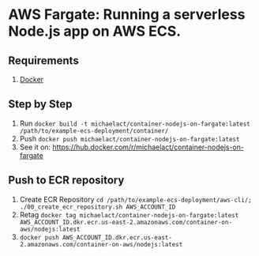 # AWS Fargate: Running a serverless Node.js app on AWS ECS. 

## Requirements
1. [Docker](https://docs.docker.com/engine/install/)

## Step by Step
1. Run `docker build -t michaelact/container-nodejs-on-fargate:latest /path/to/example-ecs-deployment/container/`
2. Push `docker push michaelact/container-nodejs-on-fargate:latest`
3. See it on: https://hub.docker.com/r/michaelact/container-nodejs-on-fargate

## Push to ECR repository
1. Create ECR Repository `cd /path/to/example-ecs-deployment/aws-cli/; ./00_create_ecr_repository.sh AWS_ACCOUNT_ID`
2. Retag `docker tag michaelact/container-nodejs-on-fargate:latest AWS_ACCOUNT_ID.dkr.ecr.us-east-2.amazonaws.com/container-on-aws/nodejs:latest`
3. `docker push AWS_ACCOUNT_ID.dkr.ecr.us-east-2.amazonaws.com/container-on-aws/nodejs:latest`

